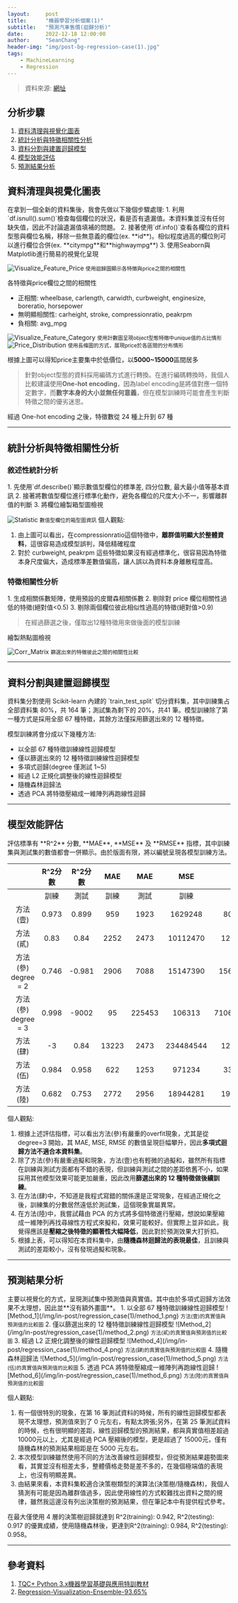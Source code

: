 ```yaml
---
layout:     post
title:      "機器學習分析個案(1)"
subtitle:   "預測汽車售價(迴歸分析)"
date:       2022-12-18 12:00:00
author:     "SeanChang"
header-img: "img/post-bg-regression-case(1).jpg"
tags:
    - MachineLearning
    - Regression
---
```

> 資料來源: [網址](https://www.kaggle.com/datasets/hellbuoy/car-price-prediction)

## 分析步驟
1. [資料清理與視覺化圖表](#cleaning_visualization)
2. [統計分析與特徵相關性分析](#advanced_analysis)
3. [資料分割與建置迴歸模型](#model_design)
4. [模型效能評估](#model_evaluation)
5. [預測結果分析](#result)

<h2 id="cleaning_visualization">資料清理與視覺化圖表</h2>
在拿到一個全新的資料集後，我會先做以下幾個步驟處理:
1. 利用`df.isnull().sum()`檢查每個欄位的狀況，看是否有遺漏值。本資料集並沒有任何缺失值，因此不討論遺漏值填補的問題。
2. 接著使用`df.info()`查看各欄位的資料型態與欄位名稱，移除一些無意義的欄位(ex. **id**)。相似程度過高的欄位則可以進行欄位合併(ex. **citympg**和**highwaympg**)
3. 使用Seaborn與Matplotlib進行簡易的視覺化呈現

![Visualize_Feature_Price](/img/in-post/regression_case(1)/feature_price_corr.png)
<small class="img-hint">使用迴歸圖顯示各特徵與price之間的相關性</small> 

各特徵與price欄位之間的相關性
- 正相關: wheelbase, carlength, carwidth, curbweight, enginesize,
boreratio, horsepower
- 無明顯相關性: carheight, stroke, compressionratio, peakrpm
- 負相關: avg_mpg

![Visualize_Feature_Category](/img/in-post/regression_case(1)/category_distri.png)
<small class="img-hint">使用計數圖呈現object型態特徵中unique值的占比情形</small>
![Price_Distribution](/img/in-post/regression_case(1)/price_distri.png)
<small class="img-hint">使用長條圖的方式，展現price於各區間的分布情形</small>

根據上圖可以得知price主要集中於低價位，以**5000~15000**區間居多
> 針對object型態的資料採用編碼方式進行轉換。在進行編碼轉換時，我個人比較建議使用**One-hot encoding**，因為label encoding是將值對應一個特定數字，而**數字本身的大小並無任何意義**，但在模型訓練時可能會產生判斷特徵之間的優劣迷思。 

經過 One-hot encoding 之後，特徵數從 24 種上升到 67 種
   
---

<h2 id="advanced_analysis">統計分析與特徵相關性分析</h2>
<h3>敘述性統計分析</h3>
1. 先使用`df.describe()`顯示數值型欄位的標準差, 四分位數, 最大最小值等基本資訊
2. 接著將數值型欄位進行標準化動作，避免各欄位的尺度大小不一，影響離群值的判斷
3. 將欄位繪製箱型圖檢視

![Statistic](/img/in-post/regression_case(1)/statistic.jpg)
<small class="img-hint">數值型欄位的箱型圖資訊</small>
個人觀點:
1. 由上圖可以看出，在compressionratio這個特徵中，**離群值明顯大於整體資料**，這很容易造成模型誤判，降低精確程度
2. 對於 curbweight, peakrpm 這些特徵如果沒有經過標準化，很容易因為特徵本身尺度偏大，造成標準差數值偏高，讓人誤以為資料本身離散程度高。

<h3>特徵相關性分析</h3>
1. 生成相關係數矩陣，使用預設的皮爾森相關係數
2. 剔除對 price 欄位相關性過低的特徵(絕對值<0.5)
3. 剔除兩個欄位彼此相似性過高的特徵(絕對值>0.9)

> 在經過篩選之後，僅取出12種特徵用來做後面的模型訓練

繪製熱點圖檢視

![Corr_Matrix](/img/in-post/regression_case(1)/corr_matrix.png)
<small class="img-hint">篩選出來的特徵彼此之間的相關性比較</small>

---

<h2 id="model_design">資料分割與建置迴歸模型</h2>
資料集分割使用 Scikit-learn 內建的 `train_test_split` 切分資料集，其中訓練集占全部資料集 80%，共 164 筆；測試集為剩下的 20%，共41 筆。模型訓練除了第一種方式是採用全部 67 種特徵，其餘方法僅採用篩選出來的 12 種特徵。

模型訓練將會分成以下幾種方法:
- 以全部 67 種特徵訓練線性迴歸模型
- 僅以篩選出來的 12 種特徵訓練線性迴歸模型
- 多項式迴歸(degree 僅測試 1~5)
- 經過 L2 正規化調整後的線性迴歸模型
- 隨機森林迴歸法
- 透過 PCA 將特徵壓縮成一維陣列再跑線性迴歸

---

<h2 id="model_evaluation">模型效能評估</h2>
評估標準有 **R^2** 分數, **MAE**, **MSE** 及 **RMSE** 指標，其中訓練集與測試集的數值都會一併顯示。由於版面有限，將以編號呈現各模型訓練方法。

|         | **R^2分數** | **R^2分數** | **MAE** | **MAE** | **MSE**   | **MSE**     | **RMSE** | **RMSE** |
|:----------------:|:---------:|:---------:|:-------:|:-------:|:---------:|:-----------:|:--------:|:---------:|
|                  | 訓練        | 測試        | 訓練      | 測試      | 訓練        | 測試          | 訓練       | 測試        |
| 方法(壹)            | 0.973     | 0.899     | 959     | 1923    | 1629248   | 8002007     | 1276     | 2829      |
| 方法(貳)            | 0.83      | 0.84      | 2252    | 2473    | 10112470  | 12609007    | 3180     | 3551      |
| 方法(參) degree = 2 | 0.746     | -0.981    | 2906    | 7088    | 15147390  | 156364800   | 3892     | 12505     |
| 方法(參) degree = 3 | 0.998     | -9002     | 95      | 225453  | 106313    | 71069440000 | 326      | 843027    |
| 方法(肆)            | -3        | 0.84      | 13223   | 2473    | 234484544 | 12609007    | 15313    | 3551      |
| 方法(伍)            | 0.984     | 0.958     | 622     | 1253    | 971234    | 3339538     | 986      | 1827      |
| 方法(陸)            | 0.682     | 0.753     | 2772    | 2956    | 18944281  | 19489660    | 4353     | 4415      |

個人觀點:
1. 根據上述評估指標，可以看出方法(參)有嚴重的overfit現象，尤其是從 degree=3 開始，其 MAE, MSE, RMSE 的數值呈現巨幅攀升，因此**多項式迴歸方法不適合本資料集**。
2. 除了方法(參)有嚴重過擬和現象，方法(壹)也有輕微的過擬和，雖然所有指標在訓練與測試方面都有不錯的表現，但訓練與測試之間的差距依舊不小，如果採用其他模型效果可能更加嚴重，因此改用**篩選出來的 12 種特徵做後續訓練**。
3. 在方法(肆)中，不知道是我程式寫錯的關係還是正常現象，在經過正規化之後，訓練集的分數居然遠低於測試集，這個現象實屬異常。
4. 在方法(陸)中，我嘗試藉由 PCA 的方式將多個特徵進行壓縮，想說如果壓縮成一維陣列再找尋線性方程式來擬和，效果可能較好。但實際上並非如此，我覺得應該是**壓縮之後特徵的顯著性大幅降低**，因此對於預測效果大打折扣。
5. 根據上表，可以得知在本資料集中，由**隨機森林迴歸法的表現最佳**，且訓練與測試的差距較小，沒有發現過擬和現象。

---

<h2 id="result">預測結果分析</h2>
主要以視覺化的方式，呈現測試集中預測值與真實值。其中由於多項式迴歸方法效果不太理想，因此並**沒有額外畫圖**。
1. 以全部 67 種特徵訓練線性迴歸模型
![Method_1](/img/in-post/regression_case(1)/method_1.png)
<small class="img-hint">方法(壹)的真實值與預測值的比較圖</small>
2. 僅以篩選出來的 12 種特徵訓練線性迴歸模型
![Method_2](/img/in-post/regression_case(1)/method_2.png)
<small class="img-hint">方法(貳)的真實值與預測值的比較圖</small>
3. 經過 L2 正規化調整後的線性迴歸模型
![Method_4](/img/in-post/regression_case(1)/method_4.png)
<small class="img-hint">方法(肆)的真實值與預測值的比較圖</small>
4. 隨機森林迴歸法
![Method_5](/img/in-post/regression_case(1)/method_5.png)
<small class="img-hint">方法(伍)的真實值與預測值的比較圖</small>
5. 透過 PCA 將特徵壓縮成一維陣列再跑線性迴歸
![Method_6](/img/in-post/regression_case(1)/method_6.png)
<small class="img-hint">方法(陸)的真實值與預測值的比較圖</small>

個人觀點:
1. 有一個很特別的現象，在第 16 筆測試資料的時候，所有的線性迴歸模型都表現不太理想，預測值來到了 0 元左右，有點太誇張;另外，在第 25 筆測試資料的時候，也有很明顯的差距，線性迴歸模型的預測結果，都與真實值相差超過10000元以上，尤其是經過 PCA 壓縮後的模型，更是超過了 15000元，僅有隨機森林的預測結果相距是在 5000 元左右。
2. 本次模型訓練雖然使用不同的方法改善線性迴歸模型，但從預測結果趨勢圖來看，其實並沒有相差太多，整體價格走勢是差不多的，在幾個極端值的表現上，也沒有明顯差異。
3. 由結果來看，本資料集較適合決策樹類型的演算法(決策樹/隨機森林)，我個人猜測有可能是因為離群值過多，因此使用線性的方式較難找出資料之間的規律，雖然我這邊沒有列出決策樹的預測結果，但在筆記本中有提供程式參考。

在最大僅使用 4 層的決策樹迴歸就達到 R^2(training): 0.942, R^2(testing): 0.917 的優異成績，使用隨機森林後，更達到R^2(training): 0.984, R^2(testing): 0.958。

---

## 參考資料
1. [TQC+ Python 3.x機器學習基礎與應用特訓教材](https://www.books.com.tw/products/0010888910)
2. [Regression-Visualization-Ensemble-93.65%](https://www.kaggle.com/code/aniket1993/regression-visualization-ensemble-93-65)